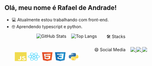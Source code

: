 ## Olá, meu nome é Rafael de Andrade!

- 💻 Atualmente estou trabalhando com front-end.
- 🤓 Aprendendo typescript e python.


<div align="center" style="display: flex; justify-content: center; gap: 1rem; flex-wrap: wrap;">

  <picture>
    <source
      srcset="https://github-readme-stats.vercel.app/api?username=crsandrade&show_icons=true&theme=dracula"
      media="(prefers-color-scheme: dark)"
    />
    <source
      srcset="https://github-readme-stats.vercel.app/api?username=crsandrade&show_icons=true"
      media="(prefers-color-scheme: light), (prefers-color-scheme: no-preference)"
    />
    <img
      src="https://github-readme-stats.vercel.app/api?username=crsandrade&show_icons=true"
      alt="GitHub Stats"
      height="200" width="400"
    />
  </picture>

  <picture>
    <source
      srcset="https://github-readme-stats.vercel.app/api/top-langs/?username=crsandrade&layout=compact&theme=dracula"
      media="(prefers-color-scheme: dark)"
    />
    <source
      srcset="https://github-readme-stats.vercel.app/api/top-langs/?username=crsandrade&layout=compact"
      media="(prefers-color-scheme: light), (prefers-color-scheme: no-preference)"
    />
    <img
      src="https://github-readme-stats.vercel.app/api/top-langs/?username=crsandrade&layout=compact"
      alt="Top Langs"
      height="200" width="355"
    />
  </picture>
  <hr>
  🛠 Stacks
  <div style="display: inline_block"><br>
  <img align="center" alt="Rafa-Js" height="30" width="40" src="https://raw.githubusercontent.com/devicons/devicon/master/icons/javascript/javascript-plain.svg">
  <img align="center" alt="Rafa-React" height="30" width="40" src="https://raw.githubusercontent.com/devicons/devicon/master/icons/react/react-original.svg">
  <img align="center" alt="Rafa-HTML" height="30" width="40" src="https://raw.githubusercontent.com/devicons/devicon/master/icons/html5/html5-original.svg">
  <img align="center" alt="Rafa-CSS" height="30" width="40" src="https://raw.githubusercontent.com/devicons/devicon/master/icons/css3/css3-original.svg">
  <img align="center" alt="Rafa-Python" height="30" width="40" src="https://raw.githubusercontent.com/devicons/devicon/master/icons/python/python-original.svg">
</div><br>
  <hr>
  😄 Social Media
  <br><br>
   <div style="display: inline_block">
     <a href="https://www.instagram.com/crsandrade_/" target="_blank">
       <img src="https://img.shields.io/badge/Instagram-E4405F?style=for-the-badge&logo=instagram&logoColor=white" />
     </a>

  <a href="https://www.linkedin.com/in/rafael-de-andrade-sousa-da-cruz-2b7778140/" target="_blank">
   <img src="https://img.shields.io/badge/LinkedIn-0077B5?style=for-the-badge&logo=linkedin&logoColor=white" />
 </a>
 
 <a href="mailto:rafaeldev.andrade@gmail.com" target="_blank">
    <img src="https://img.shields.io/badge/-Gmail-%23333?style=for-the-badge&logo=gmail&logoColor=white" />
 </a>
   </div>
